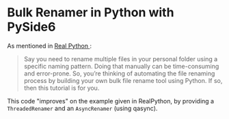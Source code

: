 # Bulk Renamer in Python with PySide6

As mentioned in [Real Python ](https://realpython.com/bulk-file-rename-tool-python/):

>    Say you need to rename multiple files in your personal folder using a 
>    specific naming pattern. Doing that manually can be time-consuming and
>    error-prone. So, you’re thinking of automating the file renaming process by 
>    building your own bulk file rename tool using Python. If so, then this 
>    tutorial is for you.

This code "improves" on the example given in RealPython, by providing a 
`ThreadedRenamer` and an `AsyncRenamer` (using qasync).
